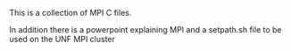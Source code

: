This is a collection of MPI C files.

In addition there is a powerpoint explaining MPI and a setpath.sh file to be used on the UNF MPI cluster
